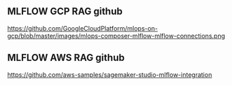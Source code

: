 ## MLFLOW GCP RAG github 
https://github.com/GoogleCloudPlatform/mlops-on-gcp/blob/master/images/mlops-composer-mlflow-mlflow-connections.png

## MLFLOW AWS RAG github 
https://github.com/aws-samples/sagemaker-studio-mlflow-integration